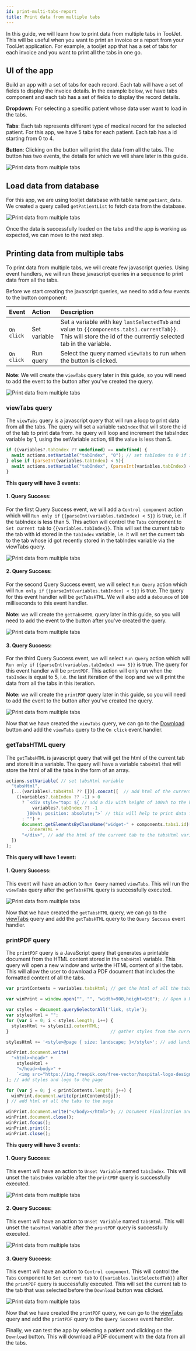 ```yaml
---
id: print-multi-tabs-report
title: Print data from multiple tabs
---
```



In this guide, we will learn how to print data from multiple tabs in ToolJet. This will be useful when you want to print an invoice or a report from your ToolJet application. For example, a tooljet app that has a set of tabs for each invoice and you want to print all the tabs in one go.


## UI of the app

Build an app with a set of tabs for each record. Each tab will have a set of fields to display the invoice details. In the example below, we have tabs component and each tab has a set of fields to display the record details.

<div style={{paddingTop:'24px', paddingBottom:'24px'}}>

**Dropdown**: For selecting a specific patient whose data user want to load in the tabs. 

**Tabs**: Each tab represents different type of medical record for the selected patient. For this app, we have 5 tabs for each patient. Each tab has a id starting from 0 to 4.

**Button**: Clicking on the button will print the data from all the tabs. The button has two events, the details for which we will share later in this guide.

</div>

<div style={{textAlign: 'center'}}>
    <img style={{ border:'0', marginBottom:'15px', borderRadius:'5px', boxShadow: '0px 1px 3px rgba(0, 0, 0, 0.2)' }} className="screenshot-full" src="/img/how-to/print-multitabs/appui.png" alt="Print data from multiple tabs" />
</div>

## Load data from database

<div style={{paddingTop:'24px', paddingBottom:'24px'}}>

For this app, we are using tooljet database with table name `patient_data`. We created a query called `getPatientList` to fetch data from the database.

<div style={{textAlign: 'center'}}>
    <img style={{ border:'0', marginBottom:'15px', borderRadius:'5px', boxShadow: '0px 1px 3px rgba(0, 0, 0, 0.2)' }} className="screenshot-full" src="/img/how-to/print-multitabs/data.png" alt="Print data from multiple tabs" />
</div>

</div>

Once the data is successfully loaded on the tabs and the app is working as expected, we can move to the next step.

## Printing data from multiple tabs

To print data from multiple tabs, we will create few javascript queries. Using event handlers, we will run these javascript queries in a sequence to print data from all the tabs. 

<div style={{paddingTop:'24px', paddingBottom:'24px'}}>

Before we start creating the javascript queries, we need to add a few events to the button component:

| Event | Action | Description |
|:--- |:--- |:--- |
| `On click` | Set variable | Set a variable with key `lastSelectedTab` and value to `{{components.tabs1.currentTab}}`. This will store the id of the currently selected tab in the variable. |
| `On click` | Run query | Select the query named `viewTabs` to run when the button is clicked. |

**Note**: We will create the `viewTabs` query later in this guide, so you will need to add the event to the button after you've created the query.

<div style={{textAlign: 'center'}}>
    <img style={{ border:'0', marginBottom:'15px', borderRadius:'5px', boxShadow: '0px 1px 3px rgba(0, 0, 0, 0.2)' }} className="screenshot-full" src="/img/how-to/print-multitabs/buttonevents.png" alt="Print data from multiple tabs" />
</div>

</div>

### viewTabs query

The `viewTabs` query is a javascript query that will run a loop to print data from all the tabs. The query will set a variable `tabIndex` that will store the id of the tab to print data from. he query will loop and increment the tabsIndex variable by 1, using the setVariable action, till the value is less than 5.

```js title="viewTabs"
if ((variables?.tabIndex ?? undefined) == undefined) { 
  await actions.setVariable("tabIndex", "0"); // set tabIndex to 0 if it is not set
} else if (parseInt(variables.tabIndex) < 5){
  await actions.setVariable("tabIndex", (parseInt(variables.tabIndex) + 1).toString()); // increment tabIndex by 1
}
```

<div style={{paddingTop:'24px', paddingBottom:'24px'}}>

**This query will have 3 events:**

#### 1. Query Success:

For the first Query Success event, we will add a `Control component` action which will `Run only if` `{{parseInt(variables.tabIndex) < 5}}` is true, i.e. if the tabIndex is less than 5. This action will control the `Tabs` component to `Set current tab` to `{{variables.tabIndex}}`. This will set the current tab to the tab with id stored in the `tabIndex` variable, i.e. it will set the current tab to the tab whose id got recently stored in the tabIndex variable via the viewTabs query.

<div style={{textAlign: 'center'}}>
    <img style={{ border:'0', marginBottom:'15px', borderRadius:'5px', boxShadow: '0px 1px 3px rgba(0, 0, 0, 0.2)' }} className="screenshot-full" src="/img/how-to/print-multitabs/q1.png" alt="Print data from multiple tabs" />
</div>

</div>

<div style={{paddingTop:'24px', paddingBottom:'24px'}}>

#### 2. Query Success:

For the second Query Success event, we will select `Run Query` action which will `Run only if` `{{parseInt(variables.tabIndex) < 5}}` is true. The query for this event handler will be `getTabsHTML`. We will also add a `debounce` of `100` milliseconds to this event handler.

**Note:** we will create the `getTabsHTML` query later in this guide, so you will need to add the event to the button after you've created the query.

<div style={{textAlign: 'center'}}>
    <img style={{ border:'0', marginBottom:'15px', borderRadius:'5px', boxShadow: '0px 1px 3px rgba(0, 0, 0, 0.2)' }} className="screenshot-full" src="/img/how-to/print-multitabs/q2.png" alt="Print data from multiple tabs" />
</div>

</div>

<div style={{paddingTop:'24px', paddingBottom:'24px'}}>

#### 3. Query Success:

For the third Query Success event, we will select `Run Query` action which will `Run only if` `{{parseInt(variables.tabIndex) === 5}}` is true. The query for this event handler will be `printPDF`. This action will only run when the `tabIndex` is equal to 5, i.e. the last iteration of the loop and we will print the data from all the tabs in this iteration.

**Note:** we will create the `printPDF` query later in this guide, so you will need to add the event to the button after you've created the query.

<div style={{textAlign: 'center'}}>
    <img style={{ border:'0', marginBottom:'15px', borderRadius:'5px', boxShadow: '0px 1px 3px rgba(0, 0, 0, 0.2)' }} className="screenshot-full" src="/img/how-to/print-multitabs/q3.png" alt="Print data from multiple tabs" />
</div>

</div>

Now that we have created the `viewTabs` query, we can go to the [Download](/docs/how-to/print-multi-tabs-report#printing-data-from-multiple-tabs) button and add the `viewTabs` query to the `On click` event handler.

### getTabsHTML query

The `getTabsHTML` is javascript query that will get the html of the current tab and store it in a variable. The query will have a variable `tabsHtml` that will store the html of all the tabs in the form of an array.

```js title="getTabsHTML"
actions.setVariable( // set tabsHtml variable
  "tabsHtml", 
  [...(variables?.tabsHtml ?? [])].concat([  // add html of the current tab to the tabsHtml variable
    ((variables?.tabIndex ?? -1) > 0 
      ? `<div style="top: ${ // add a div with height of 100vh to the html of the current tab
          variables?.tabIndex ?? -1 
        }00vh; position: absolute;">` // this will help to print data from all the tabs in one go
      : "") + 
      document.getElementsByClassName("widget-" + components.tabs1.id)[0] // get the html of the current tab
        .innerHTML +
      "</div>", // add the html of the current tab to the tabsHtml variable
  ])
);
```

<div style={{paddingTop:'24px', paddingBottom:'24px'}}>

**This query will have 1 event:**

#### 1. Query Success:

This event will have an action to `Run Query` named `viewTabs`. This will run the `viewTabs` query after the `getTabsHTML` query is successfully executed.

<div style={{textAlign: 'center'}}>
    <img style={{ border:'0', marginBottom:'15px', borderRadius:'5px', boxShadow: '0px 1px 3px rgba(0, 0, 0, 0.2)' }} className="screenshot-full" src="/img/how-to/print-multitabs/gettabshtml.png" alt="Print data from multiple tabs" />
</div>

</div>

Now that we have created the `getTabsHTML` query, we can go to the [viewTabs](/docs/how-to/print-multi-tabs-report#2-query-success) query and add the `getTabsHTML` query to the `Query Success` event handler.

<div style={{paddingTop:'24px', paddingBottom:'24px'}}>

### printPDF query

The `printPDF` query is a JavaScript query that generates a printable document from the HTML content stored in the `tabsHtml` variable. This query will open a new window and write the HTML content of all the tabs. This will allow the user to download a PDF document that includes the formatted content of all the tabs.

```js title="printPDF"
var printContents = variables.tabsHtml; // get the html of all the tabs from the tabsHtml variable

var winPrint = window.open("", "", "width=900,height=650"); // Open a New Window for Printing

var styles = document.querySelectorAll('link, style');
var stylesHtml = "";
for (var i = 0; i < styles.length; i++) {
  stylesHtml += styles[i].outerHTML;
}                                       // gather styles from the current page

stylesHtml += '<style>@page { size: landscape; }</style>'; // add landscape orientation to the page

winPrint.document.write(
  "<html><head>" +
    stylesHtml +
    "</head><body>" +
  	`<img src="https://img.freepik.com/free-vector/hospital-logo-design-vector-medical-cross_53876-136743.jpg" class="zoom-image-wrap" style="object-fit: contain; width: 177.86px; height: 36px; position: absolute; top: 100px;">`
); // add styles and logo to the page

for (var j = 0; j < printContents.length; j++) {
  winPrint.document.write(printContents[j]);
} // add html of all the tabs to the page

winPrint.document.write("</body></html>"); // Document Finalization and Printing
winPrint.document.close();
winPrint.focus();
winPrint.print();
winPrint.close();
```

<div style={{paddingTop:'24px', paddingBottom:'24px'}}>

**This query will have 3 events:**

#### 1. Query Success:

This event will have an action to `Unset Variable` named `tabsIndex`. This will unset the `tabsIndex` variable after the `printPDF` query is successfully executed.

<div style={{textAlign: 'center'}}>
    <img style={{ border:'0', marginBottom:'15px', borderRadius:'5px', boxShadow: '0px 1px 3px rgba(0, 0, 0, 0.2)' }} className="screenshot-full" src="/img/how-to/print-multitabs/unsetvar1.png" alt="Print data from multiple tabs" />
</div>

</div>

<div style={{paddingTop:'24px', paddingBottom:'24px'}}>

#### 2. Query Success:

This event will have an action to `Unset Variable` named `tabsHtml`. This will unset the `tabsHtml` variable after the `printPDF` query is successfully executed.

<div style={{textAlign: 'center'}}>
    <img style={{ border:'0', marginBottom:'15px', borderRadius:'5px', boxShadow: '0px 1px 3px rgba(0, 0, 0, 0.2)' }} className="screenshot-full" src="/img/how-to/print-multitabs/unsetvar2.png" alt="Print data from multiple tabs" />
</div>

</div>

<div style={{paddingTop:'24px', paddingBottom:'24px'}}>

#### 3. Query Success:

This event will have an action to `Control component`. This will control the `Tabs` component to `Set current tab` to `{{variables.lastSelectedTab}}` after the `printPDF` query is successfully executed. This will set the current tab to the tab that was selected before the `Download` button was clicked.

<div style={{textAlign: 'center'}}>
    <img style={{ border:'0', marginBottom:'15px', borderRadius:'5px', boxShadow: '0px 1px 3px rgba(0, 0, 0, 0.2)' }} className="screenshot-full" src="/img/how-to/print-multitabs/controlcomp2.png" alt="Print data from multiple tabs" />
</div>

</div>

<div style={{paddingTop:'24px', paddingBottom:'24px'}}>

Now that we have created the `printPDF` query, we can go to the [viewTabs](/docs/how-to/print-multi-tabs-report#3-query-success) query and add the `printPDF` query to the `Query Success` event handler.

Finally, we can test the app by selecting a patient and clicking on the `Download` button. This will download a PDF document with the data from all the tabs.

</div>

</div>